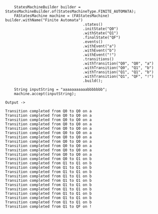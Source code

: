 
		StatesMachineBuilder builder = StatesMachineBuilder.of(StatesMachineType.FINITE_AUTOMATA);
		FAStatesMachine machine = (FAStatesMachine) builder.withName("Finite Automata")
									   .states()
									   .initState("Q0")
									   .withState("Q1")
									   .finalState("QF")
									   .events()
									   .withEvent("a")
									   .withEvent("b")
									   .withEvent("!")
									   .transitions()
									   .withTransition("Q0", "Q0", "a")
									   .withTransition("Q0", "Q1", "b")
									   .withTransition("Q1", "Q1", "b")
									   .withTransition("Q1", "QF", "!")
									   .build();

		String inputString = "aaaaaaaaaaabbbbbbb";
		machine.accept(inputString);

    Output -> 
    
    Transition completed from Q0 to Q0 on a
    Transition completed from Q0 to Q0 on a
    Transition completed from Q0 to Q0 on a
    Transition completed from Q0 to Q0 on a
    Transition completed from Q0 to Q0 on a
    Transition completed from Q0 to Q0 on a
    Transition completed from Q0 to Q0 on a
    Transition completed from Q0 to Q0 on a
    Transition completed from Q0 to Q0 on a
    Transition completed from Q0 to Q0 on a
    Transition completed from Q0 to Q0 on a
    Transition completed from Q0 to Q1 on b
    Transition completed from Q1 to Q1 on b
    Transition completed from Q1 to Q1 on b
    Transition completed from Q1 to Q1 on b
    Transition completed from Q1 to Q1 on b
    Transition completed from Q1 to Q1 on b
    Transition completed from Q1 to Q1 on b
    Transition completed from Q1 to Q1 on b
    Transition completed from Q1 to Q1 on b
    Transition completed from Q1 to Q1 on b
    Transition completed from Q1 to Q1 on b
    Transition completed from Q1 to QF on !

